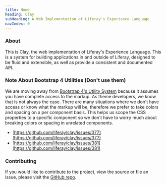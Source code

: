 ```yaml
---
title: Home
heading: Clay
subHeading: A Web Implementation of Liferay's Experience Language
navIndex: 0
---
```


### About

This is Clay, the web implementation of Liferay's Experience Language. This is a system for building applications in and outside of Liferay, designed to be fluid and extensible, as well as provide a consistent and documented API.

### Note About Bootstrap 4 Utilities (Don't use them)

We are moving away from [Bootstrap 4's Utility System](http://getbootstrap.com/docs/4.0/utilities) because it assumes you have complete access to the markup. As theme developers, we know that is not always the case. There are many situations where we don't have access or know what the markup will be, therefore we prefer to take colors and spacing on a per component basis. This helps us scope the CSS properties to a specific component so we don't have to worry much about breaking colors or spacing in unrelated components.

- [https://github.com/liferay/clay/issues/377](https://github.com/liferay/clay/issues/377)
- [https://github.com/liferay/clay/issues/381](https://github.com/liferay/clay/issues/381)

### Contributing
If you would like to contribute to the project, view the source or file an issue, please visit the [GitHub repo](https://github.com/liferay/clay).